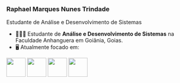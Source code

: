 ### Raphael Marques Nunes Trindade
Estudante de Análise e Desenvolvimento de Sistemas

- 👨🏻‍💻 Estudante de **Análise e Desenvolvimento de Sistemas** na Faculdade Anhanguera em Goiânia, Goias.
- 🖥️ Atualmente focado em:
<div display= inline>
<img width= '50' height='50' src="https://cdn.jsdelivr.net/gh/devicons/devicon@latest/icons/html5/html5-original.svg" />
<img width= '50' height='50' src="https://cdn.jsdelivr.net/gh/devicons/devicon@latest/icons/css3/css3-original.svg" />
<img width= '50' height='50' src="https://cdn.jsdelivr.net/gh/devicons/devicon@latest/icons/javascript/javascript-original.svg" />
<img width= '50' height='50' src="https://cdn.jsdelivr.net/gh/devicons/devicon@latest/icons/python/python-original.svg" />
</div>
